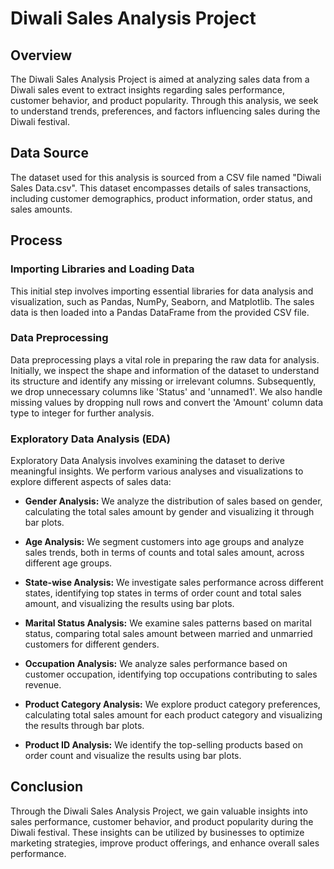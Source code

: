 # Diwali Sales Analysis Project

## Overview

The Diwali Sales Analysis Project is aimed at analyzing sales data from a Diwali sales event to extract insights regarding sales performance, customer behavior, and product popularity. Through this analysis, we seek to understand trends, preferences, and factors influencing sales during the Diwali festival.

## Data Source

The dataset used for this analysis is sourced from a CSV file named "Diwali Sales Data.csv". This dataset encompasses details of sales transactions, including customer demographics, product information, order status, and sales amounts.

## Process

### Importing Libraries and Loading Data

This initial step involves importing essential libraries for data analysis and visualization, such as Pandas, NumPy, Seaborn, and Matplotlib. The sales data is then loaded into a Pandas DataFrame from the provided CSV file.

### Data Preprocessing

Data preprocessing plays a vital role in preparing the raw data for analysis. Initially, we inspect the shape and information of the dataset to understand its structure and identify any missing or irrelevant columns. Subsequently, we drop unnecessary columns like 'Status' and 'unnamed1'. We also handle missing values by dropping null rows and convert the 'Amount' column data type to integer for further analysis.

### Exploratory Data Analysis (EDA)

Exploratory Data Analysis involves examining the dataset to derive meaningful insights. We perform various analyses and visualizations to explore different aspects of sales data:

- **Gender Analysis:** We analyze the distribution of sales based on gender, calculating the total sales amount by gender and visualizing it through bar plots.
  
- **Age Analysis:** We segment customers into age groups and analyze sales trends, both in terms of counts and total sales amount, across different age groups.

- **State-wise Analysis:** We investigate sales performance across different states, identifying top states in terms of order count and total sales amount, and visualizing the results using bar plots.

- **Marital Status Analysis:** We examine sales patterns based on marital status, comparing total sales amount between married and unmarried customers for different genders.

- **Occupation Analysis:** We analyze sales performance based on customer occupation, identifying top occupations contributing to sales revenue.

- **Product Category Analysis:** We explore product category preferences, calculating total sales amount for each product category and visualizing the results through bar plots.

- **Product ID Analysis:** We identify the top-selling products based on order count and visualize the results using bar plots.

## Conclusion

Through the Diwali Sales Analysis Project, we gain valuable insights into sales performance, customer behavior, and product popularity during the Diwali festival. These insights can be utilized by businesses to optimize marketing strategies, improve product offerings, and enhance overall sales performance.
